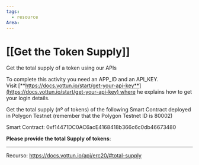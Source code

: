 ```yaml
---
tags:
  - resource
Area:
---
```

# [[Get the Token Supply]]

Get the total supply of a token using our APIs

To complete this activity you need an APP_ID and an API_KEY. Visit [**https://docs.vottun.io/start/get-your-api-key**](https://docs.vottun.io/start/get-your-api-key) where he explains how to get your login details.

Get the total supply (nº of tokens) of the following Smart Contract deployed in Polygon Testnet (remember that the Polygon Testnet ID is 80002)

Smart Contract: 0xf14471DC0AC6acE4168418b366c6c0db46673480

**Please provide the total Supply of tokens**: 

---
Recurso: https://docs.vottun.io/api/erc20/#total-supply